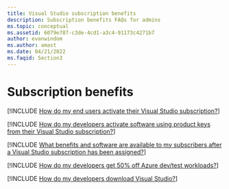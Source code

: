 ```yaml
---
title: Visual Studio subscription benefits
description: Subscription benefits FAQs for admins
ms.topic: conceptual
ms.assetid: 6079e787-c3de-4cd1-a3c4-91173c4271b7
author: evanwindom
ms.author: amast
ms.date: 04/21/2022
ms.faqid: Section3
---
```


# Subscription benefits

[!INCLUDE [How do my end users activate their Visual Studio subscription?](includes/activate-subscriptions.md)]

[!INCLUDE [How do my developers activate software using product keys from their Visual Studio subscription?](includes/activate-with-product-keys.md)]

[!INCLUDE [What benefits and software are available to my subscribers after a Visual Studio subscription has been assigned?](includes/available-benefits.md)]

[!INCLUDE [How do my developers get 50% off Azure dev/test workloads?](includes/azure-dev-test-discount.md)]

[!INCLUDE [How do my developers download Visual Studio?](includes/download-visual-studio.md)]